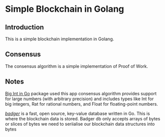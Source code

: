 # Simple Blockchain in Golang

## Introduction

This is a simple blockchain implementation in Golang.

## Consensus

The consensus algorithm is a simple implementation of Proof of Work.

## Notes

[Big Int in Go](https://pkg.go.dev/math/big) package used this app consensus algorithm provides support for large numbers (with arbitrary precision) and includes types like Int for big integers, Rat for rational numbers, and Float for floating-point numbers.

[_badger_](https://pkg.go.dev/github.com/dgraph-io/badger/v4) is a fast, open source, key-value database written in Go. This is where the blockchain data is stored. Badger db only accepts arrays of bytes or slices of bytes we need to seriialise our blockchain data structures into bytes
